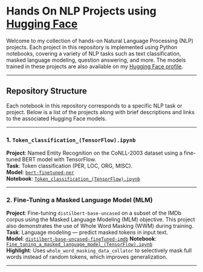# Hands On NLP Projects using [Hugging Face](https://huggingface.co/)

Welcome to my collection of hands-on Natural Language Processing (NLP) projects. Each project in this repository is implemented using Python notebooks, covering a variety of NLP tasks such as text classification, masked language modeling, question answering, and more. The models trained in these projects are also available on my [Hugging Face profile](https://huggingface.co/Mhammad2023).

---

## Repository Structure

Each notebook in this repository corresponds to a specific NLP task or project. Below is a list of the projects along with brief descriptions and links to the associated Hugging Face models.

---

### 1. `Token_classification_(TensorFlow).ipynb`
**Project**: Named Entity Recognition on the CoNLL-2003 dataset using a fine-tuned BERT model with TensorFlow.  
**Task**: Token classification (PER, LOC, ORG, MISC).  
**Model**: [`bert-finetuned-ner`](https://huggingface.co/Mhammad2023/bert-finetuned-ner)  
**Notebook**: [`Token_classification_(TensorFlow).ipynb`](./Token_classification_(TensorFlow).ipynb)

---

### 2. Fine-Tuning a Masked Language Model (MLM)

**Project**: Fine-tuning `distilbert-base-uncased` on a subset of the IMDb corpus using the Masked Language Modeling (MLM) objective. This project also demonstrates the use of Whole Word Masking (WWM) during training.
**Task**: Language modeling — predict masked tokens in input text.  
**Model**: [`distilbert-base-uncased-fineTuned-imdb`](https://huggingface.co/Mhammad2023/distilbert-base-uncased-fineTuned-imdb)
**Notebook**: [`Fine_tuning_a_masked_language_model_(TensorFlow).ipynb`](./Fine_tuning_a_masked_language_model_(TensorFlow).ipynb)  
**Highlight**: Uses `whole_word_masking_data_collator` to selectively mask full words instead of random tokens, which improves generalization.  

---


